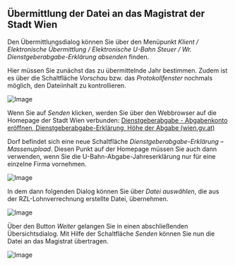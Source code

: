 ## Übermittlung der Datei an das Magistrat der Stadt Wien

Den Übermittlungsdialog können Sie über den Menüpunkt *Klient / Elektronische Übermittlung / Elektronische U-Bahn Steuer / Wr. Dienstgeberabgabe-Erklärung absenden* finden.

Hier müssen Sie zunächst das zu übermittelnde Jahr bestimmen. Zudem ist es über die Schaltfläche *Vorschau* bzw. das *Protokollfenster* nochmals möglich, den Dateiinhalt zu kontrollieren.

![Image](<img/image338.png>)

Wenn Sie auf *Senden* klicken, werden Sie über den Webbrowser auf die Homepage der Stadt Wien verbunden: [Dienstgeberabgabe - Abgabenkonto eröffnen, Dienstgeberabgabe-Erklärung, Höhe der Abgabe (wien.gv.at)](https://www.wien.gv.at/amtshelfer/finanzielles/rechnungswesen/abgaben/dienstgeberabgabe.html)

Dorf befindet sich eine neue Schaltfläche *Dienstgeberabgabe-Erklärung – Massenupload*. Diesen Punkt auf der Homepage müssen Sie auch dann verwenden, wenn Sie die U-Bahn-Abgabe-Jahreserklärung nur für eine einzelne Firma vornehmen.

![Image](<img/image339.png>)

In dem dann folgenden Dialog können Sie über *Datei auswählen*, die aus der RZL-Lohnverrechnung erstellte Datei, übernehmen.

![Image](<img/image340.png>)

Über den Button *Weiter* gelangen Sie in einen abschließenden Übersichtsdialog. Mit Hilfe der Schaltfläche *Senden* können Sie nun die Datei an das Magistrat übertragen.

![Image](<img/image341.png>)
